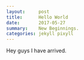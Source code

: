 ```yaml
---
layout:     post
title:      Hello World
date:       2017-05-27
summary:    New Beginnings.
categories: jekyll pixyll
---
```


Hey guys I have arrived.
